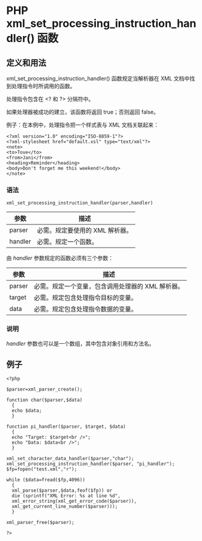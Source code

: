 # PHP xml_set_processing_instruction_handler() 函数



## 定义和用法

xml_set_processing_instruction_handler() 函数规定当解析器在 XML 文档中找到处理指令时所调用的函数。

处理指令包含在 &lt;? 和 ?&gt; 分隔符中。

如果处理器被成功的建立，该函数将返回 true；否则返回 false。

例子：在本例中，处理指令把一个样式表与 XML 文档关联起来：

```
<?xml version="1.0" encoding="ISO-8859-1"?>
<?xml-stylesheet href="default.xsl" type="text/xml"?>
<note>
<to>Tove</to>
<from>Jani</from>
<heading>Reminder</heading>
<body>Don't forget me this weekend!</body>
</note>
```

### 语法

```
xml_set_processing_instruction_handler(parser,handler)
```

| 参数 | 描述 |
| --- | --- |
| parser | 必需。规定要使用的 XML 解析器。 |
| handler | 必需。规定一个函数。 |

由 _handler_ 参数规定的函数必须有三个参数：

| 参数 | 描述 |
| --- | --- |
| parser | 必需。规定一个变量，包含调用处理器的 XML 解析器。 |
| target | 必需。规定包含处理指令目标的变量。 |
| data | 必需。规定包含处理指令数据的变量。 |

### 说明

_handler_ 参数也可以是一个数组，其中包含对象引用和方法名。

## 例子

```
<?php

$parser=xml_parser_create();

function char($parser,$data)
  {
  echo $data;
  }

function pi_handler($parser, $target, $data)
  {
  echo "Target: $target<br />";
  echo "Data: $data<br />";
  }

xml_set_character_data_handler($parser,"char");
xml_set_processing_instruction_handler($parser, "pi_handler");
$fp=fopen("test.xml","r");

while ($data=fread($fp,4096))
  {
  xml_parse($parser,$data,feof($fp)) or 
  die (sprintf("XML Error: %s at line %d", 
  xml_error_string(xml_get_error_code($parser)),
  xml_get_current_line_number($parser)));
  }

xml_parser_free($parser);

?>
```



